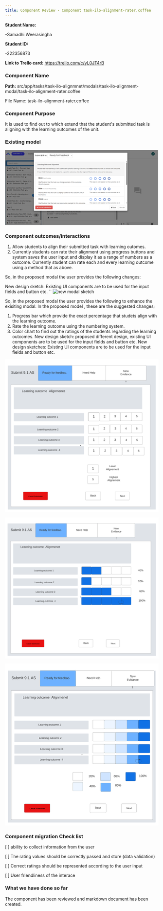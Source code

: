 ```yaml
---
title: Component Review - Component task-ilo-alignment-rater.coffee
---
```


**Student Name:**

-Samadhi Weerasingha

**Student ID:**

-222356873

**Link to Trello card:** https://trello.com/c/yL0JT4rB

### Component Name

**Path:**
src/app/tasks/task-ilo-alignmnet/modals/task-ilo-alignment-modal/task-ilo-alignment-rater.coffee

File Name: task-ilo-alignment-rater.coffee

### Component Purpose

It is used to find out to which extend that the student's submitted task is aligning with the
learning outcomes of the unit.

### Existing model

![existing modal](public/iloalignment-rater-existing.png)

### Component outcomes/interactions

1. Allow students to align their submitted task with learning outomes.
2. Currently students can rate their alignment using progress buttons and system saves the user
   input and display it as a range of numbers as a outcome. Currently student can rate each and
   every learning outcome using a method that as above.

So, in the proposed modal the user provides the following changes:

New design sketch: Existing UI components are to be used for the input fields and button etc. ``
![new modal sketch](public/ilo_allignment_modal.png)

So, in the proposed modal the user provides the following to enhance the exisiting modal: In the
proposed model , these are the suggested changes;

1. Progress bar which provide the exact percentage that studets align with the learning outcome.
2. Rate the learning outcome using the numbering system.
3. Color chart to find out the ratings of the students regarding the learning outcomes. New design
   sketch: proposed different design, existing UI components are to be used for the input fields and
   button etc. New design sketches: Existing UI components are to be used for the input fields and
   button etc.

![new modal sketch 1](public/iloalignment-rater-updated1.png)

![new modal sketch 2](public/iloalignment-rater-updated2.png)

![new modal sketch 3](public/iloalignment-rater-updated3.png)

### Component migration Check list

[ ] ability to collect information from the user

[ ] The rating values should be correctly passed and store (data validation)

[ ] Correct ratings should be represented according to the user input

[ ] User friendliness of the interace

### What we have done so far

The component has been reviewed and markdown document has been created.
